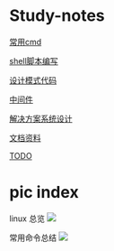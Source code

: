 # Study-notes

[常用cmd](./cmd.md)

[shell脚本编写](./shell.md)

[设计模式代码](./%E8%AE%BE%E8%AE%A1%E6%A8%A1%E5%BC%8F.md)

[中间件](./中间件)

[解决方案系统设计](./解决方案)

[文档资料](./doc/)

[TODO](./TODO.md)

# pic index

linux 总览
![](https://www.brendangregg.com/Perf/linux_perf_tools_full.png)

常用命令总结
![](https://static001.geekbang.org/resource/image/0f/ba/0faf56cd9521e665f739b03dd04470ba.png?wh=2586*8464)
